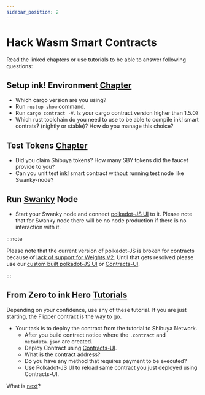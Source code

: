 ```yaml
---
sidebar_position: 2
---
```


# Hack Wasm Smart Contracts

Read the linked chapters or use tutorials to be able to answer following questions:

## Setup ink! Environment [Chapter](/docs/build/environment/ink_environment.md)

* Which cargo version are you using?
* Run `rustup show` command.
* Run `cargo contract -V`. Is your cargo contract version higher than 1.5.0?
* Which rust toolchain do you need to use to be able to compile ink! smart contrats? (nightly or stable)? How do you manage this choice?

## Test Tokens [Chapter](/docs/build/environment/faucet.md)
* Did you claim Shibuya tokens? How many SBY tokens did the faucet provide to you?
* Can you unit test ink! smart contract without running test node like Swanky-node?

## Run [Swanky](https://github.com/AstarNetwork/swanky-node) Node
* Start your Swanky node and connect [polkadot-JS UI](https://polkadot.js.org/apps/?rpc=ws%3A%2F%2F127.0.0.1%3A9944#/explorer) to it. Please note that for Swanky node there will be no node production if there is no interaction with it.

:::note

Please note that the current version of polkadot-JS is broken for contracts because of [lack of support for Weights V2](https://github.com/polkadot-js/apps/issues/8364). Until that gets resolved please use our [custom built polkadot-JS UI](https://polkadotjs-apps.web.app/#/explorer) or [Contracts-UI](https://contracts-ui.substrate.io/).

:::

## From Zero to ink Hero [Tutorials](/docs/build/wasm/from-zero-to-ink-hero/flipper-contract/flipper)
Depending on your confidence, use any of these tutorial. If you are just starting, the Flipper contract is the way to go.
* Your task is to deploy the contract from the tutorial to Shibuya Network.
  * After you build contract notice where the `.contract` and `metadata.json` are created.
  * Deploy Contract using [Contracts-UI](https://contracts-ui.substrate.io/).
  * What is the contract address?
  * Do you have any method that requires payment to be executed?
  * Use Polkadot-JS UI to reload same contract you just deployed using Contracts-UI.


What is [next](/docs/build/builder-guides/hacking/next)?

